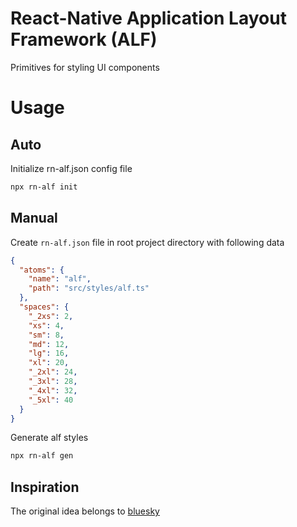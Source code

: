 # React-Native Application Layout Framework (ALF)

Primitives for styling UI components

# Usage

## Auto

Initialize rn-alf.json config file

```sh
npx rn-alf init
```

## Manual

Create `rn-alf.json` file in root project directory with following data

```json
{
  "atoms": {
    "name": "alf",
    "path": "src/styles/alf.ts"
  },
  "spaces": {
    "_2xs": 2,
    "xs": 4,
    "sm": 8,
    "md": 12,
    "lg": 16,
    "xl": 20,
    "_2xl": 24,
    "_3xl": 28,
    "_4xl": 32,
    "_5xl": 40
  }
}
```

Generate alf styles

```sh
npx rn-alf gen
```

## Inspiration

The original idea belongs to [bluesky](https://github.com/bluesky-social/social-app/blob/main/src/alf/README.md)
